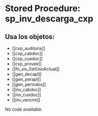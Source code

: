 # Stored Procedure: sp_inv_descarga_cxp

## Usa los objetos:
- [[cxp_auditoria]]
- [[cxp_cabdoc]]
- [[cxp_cuedoc]]
- [[cxp_provee]]
- [[fn_sis_GetUsuActual]]
- [[gen_decapl]]
- [[gen_perapl]]
- [[gen_periodos]]
- [[inv_cabdoc]]
- [[inv_cuedoc]]
- [[inv_vencim]]

*No code available.*
